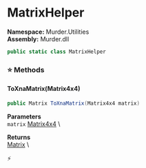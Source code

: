 # MatrixHelper

**Namespace:** Murder.Utilities \
**Assembly:** Murder.dll

```csharp
public static class MatrixHelper
```

### ⭐ Methods
#### ToXnaMatrix(Matrix4x4)
```csharp
public Matrix ToXnaMatrix(Matrix4x4 matrix)
```

**Parameters** \
`matrix` [Matrix4x4](https://learn.microsoft.com/en-us/dotnet/api/System.Numerics.Matrix4x4?view=net-7.0) \

**Returns** \
[Matrix](https://docs.monogame.net/api/Microsoft.Xna.Framework.Matrix.html) \



⚡